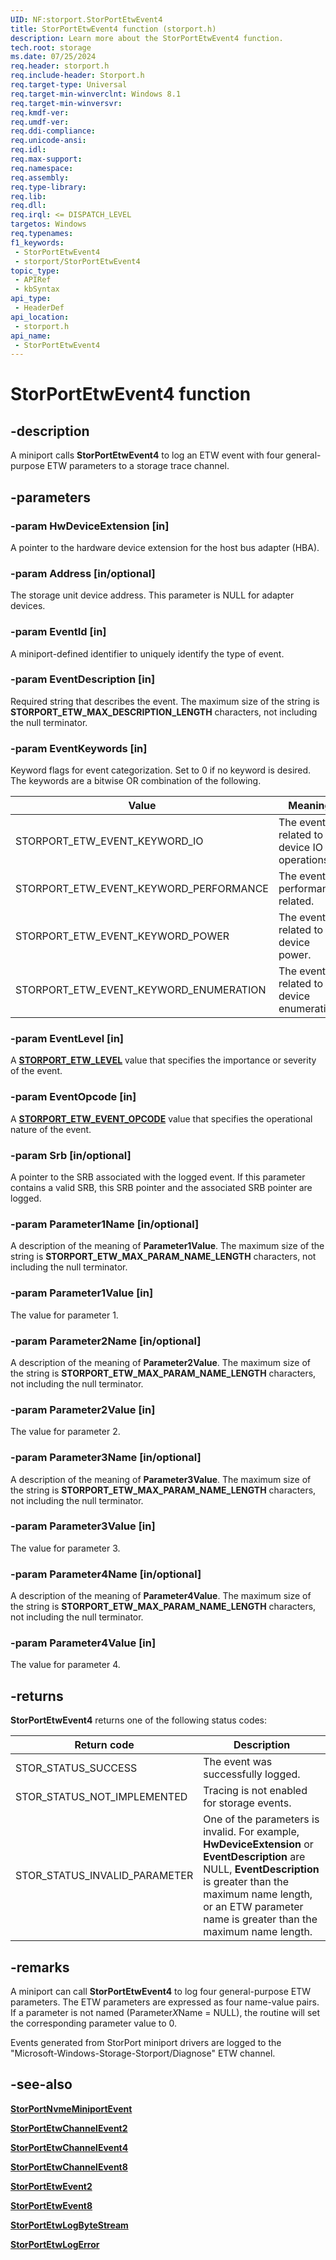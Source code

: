 ```yaml
---
UID: NF:storport.StorPortEtwEvent4
title: StorPortEtwEvent4 function (storport.h)
description: Learn more about the StorPortEtwEvent4 function.
tech.root: storage
ms.date: 07/25/2024
req.header: storport.h
req.include-header: Storport.h
req.target-type: Universal
req.target-min-winverclnt: Windows 8.1
req.target-min-winversvr: 
req.kmdf-ver: 
req.umdf-ver: 
req.ddi-compliance: 
req.unicode-ansi: 
req.idl: 
req.max-support: 
req.namespace: 
req.assembly: 
req.type-library: 
req.lib: 
req.dll: 
req.irql: <= DISPATCH_LEVEL
targetos: Windows
req.typenames: 
f1_keywords:
 - StorPortEtwEvent4
 - storport/StorPortEtwEvent4
topic_type:
 - APIRef
 - kbSyntax
api_type:
 - HeaderDef
api_location:
 - storport.h
api_name:
 - StorPortEtwEvent4
---
```


# StorPortEtwEvent4 function

## -description

A miniport calls **StorPortEtwEvent4** to log an ETW event with four general-purpose ETW parameters to a storage trace channel.

## -parameters

### -param HwDeviceExtension [in]

A pointer to the hardware device extension for the host bus adapter (HBA).

### -param Address [in/optional]

The storage unit device address. This parameter is NULL for adapter devices.

### -param EventId [in]

A miniport-defined identifier to uniquely identify the type of event.

### -param EventDescription [in]

Required string that describes the event. The maximum size of the string is **STORPORT_ETW_MAX_DESCRIPTION_LENGTH** characters, not including the null terminator.

### -param EventKeywords [in]

Keyword flags for event categorization. Set to 0 if no keyword is desired. The keywords are a bitwise OR combination of the following.

| Value | Meaning |
| ----- | ------- |
| STORPORT_ETW_EVENT_KEYWORD_IO | The event is related to device IO operations. |
| STORPORT_ETW_EVENT_KEYWORD_PERFORMANCE | The event is performance related. |
| STORPORT_ETW_EVENT_KEYWORD_POWER | The event is related to device power. |
| STORPORT_ETW_EVENT_KEYWORD_ENUMERATION | The event is related to device enumeration. |

### -param EventLevel [in]

A [**STORPORT_ETW_LEVEL**](ne-storport-storport_etw_level.md) value that specifies the importance or severity of the event.

### -param EventOpcode [in]

A [**STORPORT_ETW_EVENT_OPCODE**](ne-storport-storport_etw_event_opcode.md) value that specifies the operational nature of the event.

### -param Srb [in/optional]

A pointer to the SRB associated with the logged event. If this parameter contains a valid SRB, this SRB pointer and the associated SRB pointer are logged.

### -param Parameter1Name [in/optional]

A description of the meaning of **Parameter1Value**. The maximum size of the string is **STORPORT_ETW_MAX_PARAM_NAME_LENGTH** characters, not including the null terminator.

### -param Parameter1Value [in]

The value for parameter 1.

### -param Parameter2Name [in/optional]

A description of the meaning of **Parameter2Value**. The maximum size of the string is **STORPORT_ETW_MAX_PARAM_NAME_LENGTH** characters, not including the null terminator.

### -param Parameter2Value [in]

The value for parameter 2.

### -param Parameter3Name [in/optional]

A description of the meaning of **Parameter3Value**. The maximum size of the string is **STORPORT_ETW_MAX_PARAM_NAME_LENGTH** characters, not including the null terminator.

### -param Parameter3Value [in]

The value for parameter 3.

### -param Parameter4Name [in/optional]

A description of the meaning of **Parameter4Value**. The maximum size of the string is **STORPORT_ETW_MAX_PARAM_NAME_LENGTH** characters, not including the null terminator.

### -param Parameter4Value [in]

The value for parameter 4.

## -returns

**StorPortEtwEvent4** returns one of the following status codes:

| Return code | Description |
| ----------- | ----------- |
| STOR_STATUS_SUCCESS | The event was successfully logged. |
| STOR_STATUS_NOT_IMPLEMENTED | Tracing is not enabled for storage events. |
| STOR_STATUS_INVALID_PARAMETER | One of the parameters is invalid. For example, **HwDeviceExtension** or **EventDescription** are NULL, **EventDescription** is greater than the maximum name length, or an ETW parameter name is greater than the maximum name length. |

## -remarks

A miniport can call **StorPortEtwEvent4** to log four general-purpose ETW parameters. The ETW parameters are expressed as four name-value pairs. If a parameter is not named (Parameter*X*Name = NULL), the routine will set the corresponding parameter value to 0.

Events generated from StorPort miniport drivers are logged to the "Microsoft-Windows-Storage-Storport/Diagnose" ETW channel.

## -see-also

[**StorPortNvmeMiniportEvent**](nf-storport-storportnvmeminiportevent.md)

[**StorPortEtwChannelEvent2**](nf-storport-storportetwchannelevent2.md)

[**StorPortEtwChannelEvent4**](nf-storport-storportetwchannelevent4.md)

[**StorPortEtwChannelEvent8**](nf-storport-storportetwchannelevent8.md)

[**StorPortEtwEvent2**](nf-storport-storportetwevent2.md)

[**StorPortEtwEvent8**](nf-storport-storportetwevent8.md)

[**StorPortEtwLogByteStream**](nf-storport-storportetwlogbytestream.md)

[**StorPortEtwLogError**](nf-storport-storportetwlogerror.md)

